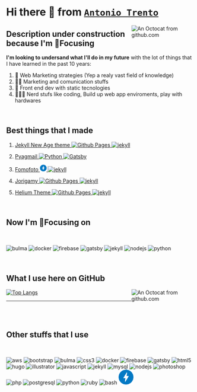 # Hi there 👋 from [`Antonio Trento`](https://antoniotrento.net)

<img align="right" width="33%" title="An Octocat from github.com" src="https://octodex.github.com/images/daftpunktocat-thomas.gif" alt="An Octocat from github.com" />

## Description under construction because I'm 🎯Focusing 

**I'm looking to undersand what I'll do in my future** with the lot of things that I have learned in the past 10 years:

1. 🚀 Web Marketing strategies (Yep a realy vast field of knowledge)
2. 🧙🏼 Marketing and comunication stuffs
3. 🎨  Front end dev with static tecnologies
4. 👨🏻‍💻 Nerd stufs like coding, Build up web app enviroments, play with hardwares

<!-- Emoji from https://getemoji.com/ -->
<br />

## Best things that I made

1. <p align="left"><a href="https://jamstackthemes.dev/theme/jekyll-new-age/" target="_blank">Jekyll New Age theme <img src="https://www.vectorlogo.zone/logos/github/github-icon.svg" alt="Github Pages" width="18" height="18"/> <img src="https://www.vectorlogo.zone/logos/jekyllrb/jekyllrb-icon.svg" alt="jekyll" width="18" height="18"/></a></p>
2. <p align="left"><a href="https://pyagmail.netlify.app/" target="_blank">Pyagmail <img src="https://devicons.github.io/devicon/devicon.git/icons/python/python-original.svg" alt="Python" width="18" height="18"/> <img src="https://www.vectorlogo.zone/logos/gatsbyjs/gatsbyjs-icon.svg" alt="Gatsby" width="18" height="18"/></a></p>
3. <p align="left"><a href="https://fomofoto.net" target="_blank">Fomofoto <img src="https://github.com/antoniotrento/antoniotrento/blob/master/img/ampproject-official.svg" alt="amp" width="18" height="18"/> <img src="https://www.vectorlogo.zone/logos/jekyllrb/jekyllrb-icon.svg" alt="jekyll" width="18" height="18"/></a></p>
4. <p align="left"><a href="https://jorigamy.github.io" target="_blank">Jorigamy <img src="https://www.vectorlogo.zone/logos/github/github-icon.svg" alt="Github Pages" width="18" height="18"/> <img src="https://www.vectorlogo.zone/logos/jekyllrb/jekyllrb-icon.svg" alt="jekyll" width="18" height="18"/></a></p>
5. <p align="left"><a href="https://jamstackthemes.dev/theme/jekyll-helium-theme/" target="_blank">Helium Theme <img src="https://www.vectorlogo.zone/logos/github/github-icon.svg" alt="Github Pages" width="18" height="18"/> <img src="https://www.vectorlogo.zone/logos/jekyllrb/jekyllrb-icon.svg" alt="jekyll" width="18" height="18"/></a></p>

<br />

## Now I'm 🎯Focusing on

<br />

<p align="left"><img src="https://raw.githubusercontent.com/gilbarbara/logos/804dc257b59e144eaca5bc6ffd16949752c6f789/logos/bulma.svg" alt="bulma" width="40" height="40"/> <img src="https://devicons.github.io/devicon/devicon.git/icons/docker/docker-original-wordmark.svg" alt="docker" width="40" height="40"/> <img src="https://www.vectorlogo.zone/logos/firebase/firebase-icon.svg" alt="firebase" width="40" height="40"/> <img src="https://www.vectorlogo.zone/logos/gatsbyjs/gatsbyjs-icon.svg" alt="gatsby" width="40" height="40"/> <img src="https://www.vectorlogo.zone/logos/jekyllrb/jekyllrb-icon.svg" alt="jekyll" width="40" height="40"/> <img src="https://devicons.github.io/devicon/devicon.git/icons/nodejs/nodejs-original-wordmark.svg" alt="nodejs" width="40" height="40"/> <img src="https://devicons.github.io/devicon/devicon.git/icons/python/python-original.svg" alt="python" width="40" height="40"/></p>
<!-- ⬆️ Generated by https://rahuldkjain.github.io/gh-profile-readme-generator/ and https://www.vectorlogo.zone and https://devicon.dev/ ⬆️ -->

<br />

## What I use here on GitHub

<img align="right" width="33%" title="An Octocat from github.com" src="https://octodex.github.com/images/stormtroopocat.jpg" alt="An Octocat from github.com" />

[![Top Langs](https://antonioreadmestats.vercel.app/api/top-langs/?username=antoniotrento&layout=compact)](https://github.com/antoniotrento)

<!-- ⬆️ Generated by https://github.com/antoniotrento/antonioreadmestats and https://www.vectorlogo.zone and https://devicon.dev/ ⬆️ -->

--------------------------------------------------------------------------------
<br />
<br />

## Other stuffs that I use

<br />

<p align="left"><img src="https://devicons.github.io/devicon/devicon.git/icons/amazonwebservices/amazonwebservices-original-wordmark.svg" alt="aws" width="40" height="40"/> <img src="https://devicons.github.io/devicon/devicon.git/icons/bootstrap/bootstrap-plain.svg" alt="bootstrap" width="40" height="40"/> <img src="https://raw.githubusercontent.com/gilbarbara/logos/804dc257b59e144eaca5bc6ffd16949752c6f789/logos/bulma.svg" alt="bulma" width="40" height="40"/> <img src="https://devicons.github.io/devicon/devicon.git/icons/css3/css3-original-wordmark.svg" alt="css3" width="40" height="40"/> <img src="https://devicons.github.io/devicon/devicon.git/icons/docker/docker-original-wordmark.svg" alt="docker" width="40" height="40"/> <img src="https://www.vectorlogo.zone/logos/firebase/firebase-icon.svg" alt="firebase" width="40" height="40"/> <img src="https://www.vectorlogo.zone/logos/gatsbyjs/gatsbyjs-icon.svg" alt="gatsby" width="40" height="40"/> <img src="https://devicons.github.io/devicon/devicon.git/icons/html5/html5-original-wordmark.svg" alt="html5" width="40" height="40"/> <img src="https://api.iconify.design/logos-hugo.svg" alt="hugo" width="40" height="40"/> <img src="https://www.vectorlogo.zone/logos/adobe_illustrator/adobe_illustrator-icon.svg" alt="illustrator" width="40" height="40"/> <img src="https://devicons.github.io/devicon/devicon.git/icons/javascript/javascript-original.svg" alt="javascript" width="40" height="40"/> <img src="https://www.vectorlogo.zone/logos/jekyllrb/jekyllrb-icon.svg" alt="jekyll" width="40" height="40"/> <img src="https://devicons.github.io/devicon/devicon.git/icons/mysql/mysql-original-wordmark.svg" alt="mysql" width="40" height="40"/> <img src="https://devicons.github.io/devicon/devicon.git/icons/nodejs/nodejs-original-wordmark.svg" alt="nodejs" width="40" height="40"/> <img src="https://devicons.github.io/devicon/devicon.git/icons/photoshop/photoshop-plain.svg" alt="photoshop" width="40" height="40"/> <img src="https://devicons.github.io/devicon/devicon.git/icons/php/php-original.svg" alt="php" width="40" height="40"/> <img src="https://devicons.github.io/devicon/devicon.git/icons/postgresql/postgresql-original-wordmark.svg" alt="postgresql" width="40" height="40"/> <img src="https://devicons.github.io/devicon/devicon.git/icons/python/python-original.svg" alt="python" width="40" height="40"/> <img src="https://devicons.github.io/devicon/devicon.git/icons/ruby/ruby-original-wordmark.svg" alt="ruby" width="40" height="40"/> 
<img src="https://www.vectorlogo.zone/logos/gnu_bash/gnu_bash-icon.svg" alt="bash" width="40" height="40"/> <img src="https://github.com/antoniotrento/antoniotrento/blob/master/img/ampproject-official.svg" alt="amp" width="40" height="40"/></p>

<!-- ⬆️ Generated by https://rahuldkjain.github.io/gh-profile-readme-generator/ ⬆️ -->

<!--

<p align="right" width="100%">
    This text is also aligned to the right.<br>
    <img width="33%" src="https://i.stack.imgur.com/RJj4x.png"> 
</p>

--------------------------------------------------------------------------------

**Align left (works fine):**

<img align="left" width="33%" src="https://i.stack.imgur.com/RJj4x.png"> 

**antoniotrento/antoniotrento** is a ✨ _special_ ✨ repository because its `README.md` (this file) appears on your GitHub profile.

Here are some ideas to get you started:

- 🔭 I’m currently working on ...
- 🌱 I’m currently learning ...
- 👯 I’m looking to collaborate on ...
- 🤔 I’m looking for help with ...
- 💬 Ask me about ...
- 📫 How to reach me: ...
- 😄 Pronouns: ...
- ⚡ Fun fact: ...

## Contrib

[![0](https://sourcerer.io/fame/sergey48k/sourcerer-io/sourcerer-app/images/0)](https://sourcerer.io/fame/sergey48k/sourcerer-io/sourcerer-app/links/0)
[![1](https://sourcerer.io/fame/sergey48k/sourcerer-io/sourcerer-app/images/1)](https://sourcerer.io/fame/sergey48k/sourcerer-io/sourcerer-app/links/1)
[![2](https://sourcerer.io/fame/sergey48k/sourcerer-io/sourcerer-app/images/2)](https://sourcerer.io/fame/sergey48k/sourcerer-io/sourcerer-app/links/2)
[![3](https://sourcerer.io/fame/sergey48k/sourcerer-io/sourcerer-app/images/3)](https://sourcerer.io/fame/sergey48k/sourcerer-io/sourcerer-app/links/3)
[![4](https://sourcerer.io/fame/sergey48k/sourcerer-io/sourcerer-app/images/4)](https://sourcerer.io/fame/sergey48k/sourcerer-io/sourcerer-app/links/4)
[![5](https://sourcerer.io/fame/sergey48k/sourcerer-io/sourcerer-app/images/5)](https://sourcerer.io/fame/sergey48k/sourcerer-io/sourcerer-app/links/5)
[![6](https://sourcerer.io/fame/sergey48k/sourcerer-io/sourcerer-app/images/6)](https://sourcerer.io/fame/sergey48k/sourcerer-io/sourcerer-app/links/6)
[![7](https://sourcerer.io/fame/sergey48k/sourcerer-io/sourcerer-app/images/7)](https://sourcerer.io/fame/sergey48k/sourcerer-io/sourcerer-app/links/7)

-->

<!--

https://octodex.github.com/

https://www.xaprb.com/blog/how-to-style-images-with-markdown/

https://gist.github.com/DavidWells/7d2e0e1bc78f4ac59a123ddf8b74932d

https://stackoverflow.com/questions/255170/markdown-and-image-alignment#answer-5054055

https://stackoverflow.com/questions/14675913/changing-image-size-in-markdown

https://github.com/DavidWells/markdown-magic

https://markdown-it.github.io/

https://github.com/github/markup

https://gist.github.com/kivikakk/622b5dcf395e26c49e2334f0eb19e6f9

https://docs.github.com/en/github/writing-on-github/basic-writing-and-formatting-syntax

https://www.webfx.com/tools/emoji-cheat-sheet/

https://commonmark.org/help/tutorial/

https://github.com/ElectricRCAircraftGuy/eRCaGuy_hello_world/blob/master/markdown/github_readme_center_and_align_images.md

https://github.com/matiassingers/awesome-readme

https://github.com/alexandresanlim/Badges4-README.md-Profile

https://rahuldkjain.github.io/gh-profile-readme-generator/

https://towardsdatascience.com/explore-new-github-readme-feature-7d5cc21bf02f

https://zzetao.github.io/awesome-github-profile/

-->

<!--

https://media.giphy.com/media/du3J3cXyzhj75IOgvA/source.gif

https://media.giphy.com/media/xT9IgzoKnwFNmISR8I/source.gif



-->

<!--

![Stormtroopocat](https://octodex.github.com/images/stormtroopocat.jpg){:height="36px" width="36px"}

![Stormtroopocat](https://octodex.github.com/images/stormtroopocat.jpg){: width=50% }

![Stormtroopocat](https://octodex.github.com/images/stormtroopocat.jpg "The Stormtroopocat")

![Alt text][id]

With a reference later in the document defining the URL location:

[id]: https://octodex.github.com/images/dojocat.jpg  "The Dojocat"

| - | - |
|---|---|
| I am text to the left  | ![Stormtroopocat](https://octodex.github.com/images/stormtroopocat.jpg) |
| ![Stormtroopocat](https://octodex.github.com/images/stormtroopocat.jpg) | I am text to the right |

-->

<!-- ⛔️ MD-MAGIC-EXAMPLE:START (TOC:collapse=true&collapseText=Click to expand) -->
<!--<details>
<summary>Click to expand</summary>

- [About](#about)
- [Install](#install)
- [Usage](#usage)
  * [API](#api)
  * [Configuration Options](#configuration-options)
- [CLI Usage](#cli-usage)
- [Transforms](#transforms)
  * [CODE](#code)
  * [REMOTE](#remote)
  * [TOC](#toc)
- [Running Async transforms](#running-async-transforms)
- [🔌 Third Party Plugins](#%F0%9F%94%8C-third-party-plugins)
- [Adding Custom Transforms](#adding-custom-transforms)
- [Plugin Example](#plugin-example)
- [Other usage examples](#other-usage-examples)
- [Custom Transform Demo](#custom-transform-demo)
- [Prior Art](#prior-art)
- [License](#license)

</details>-->
<!-- ⛔️ MD-MAGIC-EXAMPLE:END -->
